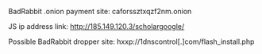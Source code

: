 BadRabbit .onion payment site: caforssztxqzf2nm.onion

JS ip address link: http://185.149.120.3/scholargoogle/

Possible BadRabbit dropper site: hxxp://1dnscontrol[.]com/flash_install.php
